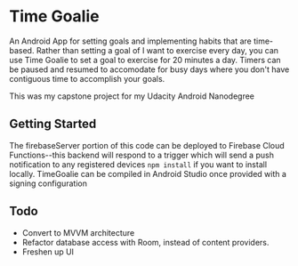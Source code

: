 # Time Goalie

An Android App for setting goals and implementing habits that are time-based.  Rather than setting a goal of I want to exercise every day, you can use Time Goalie to set a goal to exercise for 20 minutes a day. 
Timers can be paused and resumed to accomodate for busy days where you don't have contiguous time to accomplish your goals.

This was my capstone project for my Udacity Android Nanodegree

## Getting Started
The firebaseServer portion of this code can be deployed to Firebase Cloud Functions--this backend will respond to a trigger which will send a push notification to any registered devices
`npm install` if you want to install locally.
TimeGoalie can be compiled in Android Studio once provided with a signing configuration

## Todo

* Convert to MVVM architecture
* Refactor database access with Room, instead of content providers.
* Freshen up UI

